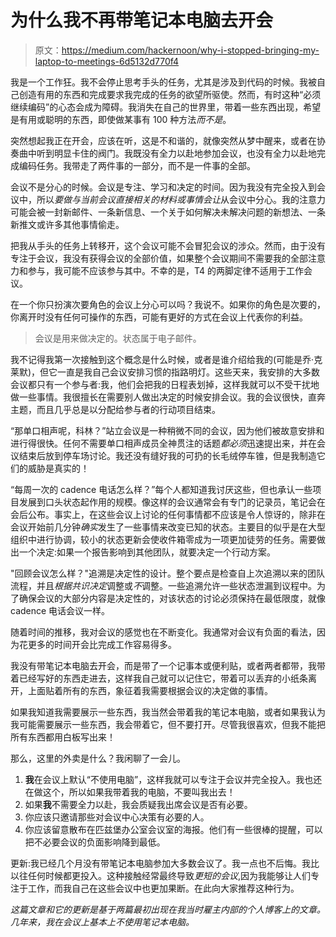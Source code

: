 # 为什么我不再带笔记本电脑去开会

> 原文：<https://medium.com/hackernoon/why-i-stopped-bringing-my-laptop-to-meetings-6d5132d770f4>

我是一个工作狂。我不会停止思考手头的任务，尤其是涉及到代码的时候。我被自己创造有用的东西和完成要求我完成的任务的欲望所驱使。然而，有时这种“必须继续编码”的心态会成为障碍。我消失在自己的世界里，带着一些东西出现，希望是有用或聪明的东西，即使做某事有 100 种方法*而不是*。

突然想起我正在开会，应该在听，这是不和谐的，就像突然从梦中醒来，或者在协奏曲中听到明显卡住的阀门。我既没有全力以赴地参加会议，也没有全力以赴地完成编码任务。我带走了两件事的一部分，而不是一件事的全部。

会议不是分心的时候。会议是专注、学习和决定的时间。因为我没有完全投入到会议中，所以*要做与当前会议直接相关的材料或事情会让*从会议中分心。我的注意力可能会被一封新邮件、一条新信息、一个关于如何解决未解决问题的新想法、一条新推文或许多其他事情偷走。

把我从手头的任务上转移开，这个会议可能不会冒犯会议的涉众。然而，由于没有专注于会议，我没有获得会议的全部价值，如果整个会议期间不需要我的全部注意力和参与，我可能不应该参与其中。不幸的是，T4 的两脚定律不适用于工作会议。

在一个你只扮演次要角色的会议上分心可以吗？我说不。如果你的角色是次要的，你离开时没有任何可操作的东西，可能有更好的方式在会议上代表你的利益。

> 会议是用来做决定的。状态属于电子邮件。

我不记得我第一次接触到这个概念是什么时候，或者是谁介绍给我的(可能是乔·克莱默)，但它一直是我自己会议安排习惯的指路明灯。这些天来，我安排的大多数会议都只有一个参与者:我，他们会把我的日程表划掉，这样我就可以不受干扰地做一些事情。我很擅长在需要别人做出决定的时候安排会议。我的会议很快，直奔主题，而且几乎总是以分配给参与者的行动项目结束。

“那单口相声呢，科林？”站立会议是一种稍微不同的会议，因为他们被故意安排和进行得很快。任何不需要单口相声成员全神贯注的话题*都必须*迅速提出来，并在会议结束后放到停车场讨论。我还没有缝好我的可扔的长毛绒停车锥，但是我制造它们的威胁是真实的！

“每周一次的 cadence 电话怎么样？”每个人都知道我讨厌这些，但也承认一些项目发展到口头状态起作用的规模。像这样的会议通常会有专门的记录员，笔记会在会后公布。事实上，在这些会议上讨论的任何事情都不应该是令人惊讶的，除非在会议开始前几分钟*确实*发生了一些事情来改变已知的状态。主要目的似乎是在大型组织中进行协调，较小的状态更新会使收件箱零成为一项更加徒劳的任务。需要做出一个决定:如果一个报告影响到其他团队，就要决定一个行动方案。

"回顾会议怎么样？"追溯是决定性的设计。整个要点是检查自上次追溯以来的团队流程，并且*根据共识决定*调整或*不*调整。一些追溯允许一些状态泄漏到议程中。为了确保会议的大部分内容是决定性的，对该状态的讨论必须保持在最低限度，就像 cadence 电话会议一样。

随着时间的推移，我对会议的感觉也在不断变化。我通常对会议有负面的看法，因为花更多的时间开会比完成工作容易得多。

我没有带笔记本电脑去开会，而是带了一个记事本或便利贴，或者两者都带，我带着已经写好的东西走进去，这样我自己就可以记住它，带着可以丢弃的小纸条离开，上面贴着所有的东西，象征着我需要根据会议的决定做的事情。

如果我知道我需要展示一些东西，我当然会带着我的笔记本电脑，或者如果我认为我可能需要展示一些东西，我会带着它，但不要打开。尽管我很喜欢，但我不能把所有东西都用白板写出来！

那么，这里的外卖是什么？我闲聊了一会儿。

1.  **我**在会议上默认“不使用电脑”，这样我就可以专注于会议并完全投入。我也还在做这个，所以如果我带着我的电脑，不要叫我出去！
2.  如果**我**不需要全力以赴，我会质疑我出席会议是否有必要。
3.  你应该只邀请那些对会议中心决策有必要的人。
4.  你应该留意散布在匹兹堡办公室会议室的海报。他们有一些很棒的提醒，可以把不必要会议的负面影响降到最低。

更新:我已经几个月没有带笔记本电脑参加大多数会议了。我一点也不后悔。我比以往任何时候都更投入。这种接触经常最终导致*更短的会议*,因为我能够让人们专注于工作，而我自己在这些会议中也更加果断。在此向大家推荐这种行为。

*这篇文章和它的更新是基于两篇最初出现在我当时雇主内部的个人博客上的文章。几年来，我在会议上基本上不使用笔记本电脑。*